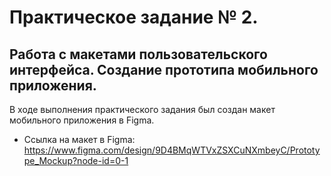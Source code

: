 # Практическое задание № 2.
## Работа с макетами пользовательского интерфейса. Создание прототипа мобильного приложения.

В ходе выполнения практического задания был создан макет мобильного приложения в Figma.
* Ссылка на макет в Figma: 
https://www.figma.com/design/9D4BMqWTVxZSXCuNXmbeyC/Prototype_Mockup?node-id=0-1
